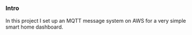 ### Intro
In this project I set up an MQTT message system on AWS for a very simple smart home dashboard.
